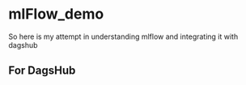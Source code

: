 # mlFlow_demo

So here is my attempt in understanding mlflow and integrating it with dagshub

## For DagsHub
